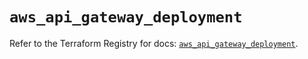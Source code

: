 # `aws_api_gateway_deployment`

Refer to the Terraform Registry for docs: [`aws_api_gateway_deployment`](https://registry.terraform.io/providers/hashicorp/aws/5.81.0/docs/resources/api_gateway_deployment).
